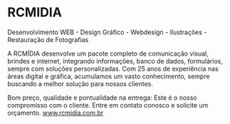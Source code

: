 # RCMIDIA
Desenvolvimento WEB - Design Gráfico - Webdesign - Ilustrações - Restauração de Fotografias

A RCMÍDIA desenvolve um pacote completo de comunicação visual, brindes e internet, integrando informações, banco de dados, formulários, sempre com soluções personalizadas.
     Com 25 anos de experiência nas áreas digital e gráfica, acumulamos um vasto conhecimento, sempre buscando a melhor solução para nossos clientes.

Bom preço, qualidade e pontualidade na entrega:
Este é o nosso compromisso com o cliente.
Entre em contato conosco e solicite um orçamento.
www.rcmidia.com.br

